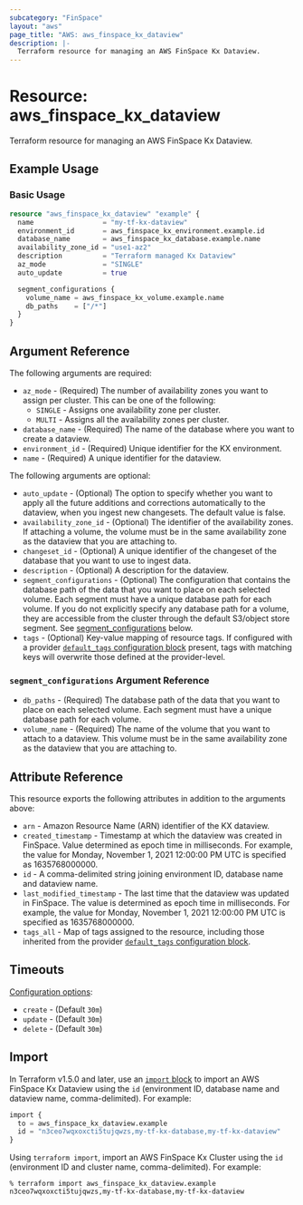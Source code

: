 ```yaml
---
subcategory: "FinSpace"
layout: "aws"
page_title: "AWS: aws_finspace_kx_dataview"
description: |-
  Terraform resource for managing an AWS FinSpace Kx Dataview.
---
```


# Resource: aws_finspace_kx_dataview

Terraform resource for managing an AWS FinSpace Kx Dataview.

## Example Usage

### Basic Usage

```terraform
resource "aws_finspace_kx_dataview" "example" {
  name                 = "my-tf-kx-dataview"
  environment_id       = aws_finspace_kx_environment.example.id
  database_name        = aws_finspace_kx_database.example.name
  availability_zone_id = "use1-az2"
  description          = "Terraform managed Kx Dataview"
  az_mode              = "SINGLE"
  auto_update          = true

  segment_configurations {
    volume_name = aws_finspace_kx_volume.example.name
    db_paths    = ["/*"]
  }
}
```

## Argument Reference

The following arguments are required:

* `az_mode` - (Required) The number of availability zones you want to assign per cluster. This can be one of the following:
    * `SINGLE` - Assigns one availability zone per cluster.
    * `MULTI` - Assigns all the availability zones per cluster.
* `database_name` - (Required) The name of the database where you want to create a dataview.
* `environment_id` - (Required) Unique identifier for the KX environment.
* `name` - (Required) A unique identifier for the dataview.

The following arguments are optional:

* `auto_update` - (Optional) The option to specify whether you want to apply all the future additions and corrections automatically to the dataview, when you ingest new changesets. The default value is false.
* `availability_zone_id` - (Optional) The identifier of the availability zones. If attaching a volume, the volume must be in the same availability zone as the dataview that you are attaching to.
* `changeset_id` - (Optional) A unique identifier of the changeset of the database that you want to use to ingest data.
* `description` - (Optional) A description for the dataview.
* `segment_configurations` - (Optional) The configuration that contains the database path of the data that you want to place on each selected volume. Each segment must have a unique database path for each volume. If you do not explicitly specify any database path for a volume, they are accessible from the cluster through the default S3/object store segment. See [segment_configurations](#segment_configurations-argument-reference) below.
* `tags` - (Optional) Key-value mapping of resource tags. If configured with a provider [`default_tags` configuration block](/docs/providers/aws/index.html#default_tags-configuration-block) present, tags with matching keys will overwrite those defined at the provider-level.

### `segment_configurations` Argument Reference

* `db_paths` - (Required) The database path of the data that you want to place on each selected volume. Each segment must have a unique database path for each volume.
* `volume_name` - (Required) The name of the volume that you want to attach to a dataview. This volume must be in the same availability zone as the dataview that you are attaching to.

## Attribute Reference

This resource exports the following attributes in addition to the arguments above:

* `arn` - Amazon Resource Name (ARN) identifier of the KX dataview.
* `created_timestamp` - Timestamp at which the dataview was created in FinSpace. Value determined as epoch time in milliseconds. For example, the value for Monday, November 1, 2021 12:00:00 PM UTC is specified as 1635768000000.
* `id` - A comma-delimited string joining environment ID, database name and dataview name.
* `last_modified_timestamp` - The last time that the dataview was updated in FinSpace. The value is determined as epoch time in milliseconds. For example, the value for Monday, November 1, 2021 12:00:00 PM UTC is specified as 1635768000000.
* `tags_all` - Map of tags assigned to the resource, including those inherited from the provider [`default_tags` configuration block](/docs/providers/aws/index.html#default_tags-configuration-block).

## Timeouts

[Configuration options](https://developer.hashicorp.com/terraform/language/resources/syntax#operation-timeouts):

* `create` - (Default `30m`)
* `update` - (Default `30m`)
* `delete` - (Default `30m`)

## Import

In Terraform v1.5.0 and later, use an [`import` block](https://developer.hashicorp.com/terraform/language/import) to import an AWS FinSpace Kx Dataview using the `id` (environment ID, database name and dataview name, comma-delimited). For example:

```terraform
import {
  to = aws_finspace_kx_dataview.example
  id = "n3ceo7wqxoxcti5tujqwzs,my-tf-kx-database,my-tf-kx-dataview"
}
```

Using `terraform import`, import an AWS FinSpace Kx Cluster using the `id` (environment ID and cluster name, comma-delimited). For example:

```console
% terraform import aws_finspace_kx_dataview.example n3ceo7wqxoxcti5tujqwzs,my-tf-kx-database,my-tf-kx-dataview
```
